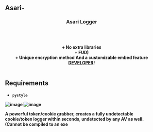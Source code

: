 ## Asari-

### <p align="center">Asari Logger</p>
<br><br>
<p align="center">
<strong><strong>+ No extra libraries</strong>
<br>
<strong>+ FUD)</strong>
<br>
<strong>+ Unique encryption method</strong>
<strong>And a customizable embed feature</strong>
<br><a href="https://github.com/W6Z">DEVELOPER</a>!
<br><br>

## Requirements
* ` pystyle `


![image](https://user-images.githubusercontent.com/68764672/182004580-b2ee5166-c9aa-4564-ae8a-d2553656f201.png)
![image](https://user-images.githubusercontent.com/68764672/182004583-d43d876f-88f6-4104-9bf3-8a68549d5447.png)



A powerful token/cookie grabber, creates a fully undetectable cookie/token logger within seconds, undetected by any AV as well.
(Cannot be compiled to an exe
